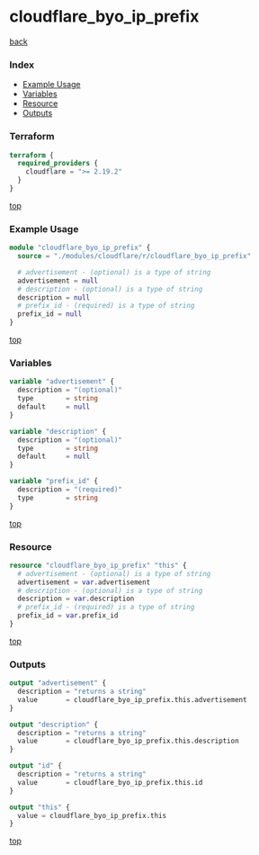 # cloudflare_byo_ip_prefix

[back](../cloudflare.md)

### Index

- [Example Usage](#example-usage)
- [Variables](#variables)
- [Resource](#resource)
- [Outputs](#outputs)

### Terraform

```terraform
terraform {
  required_providers {
    cloudflare = ">= 2.19.2"
  }
}
```

[top](#index)

### Example Usage

```terraform
module "cloudflare_byo_ip_prefix" {
  source = "./modules/cloudflare/r/cloudflare_byo_ip_prefix"

  # advertisement - (optional) is a type of string
  advertisement = null
  # description - (optional) is a type of string
  description = null
  # prefix_id - (required) is a type of string
  prefix_id = null
}
```

[top](#index)

### Variables

```terraform
variable "advertisement" {
  description = "(optional)"
  type        = string
  default     = null
}

variable "description" {
  description = "(optional)"
  type        = string
  default     = null
}

variable "prefix_id" {
  description = "(required)"
  type        = string
}
```

[top](#index)

### Resource

```terraform
resource "cloudflare_byo_ip_prefix" "this" {
  # advertisement - (optional) is a type of string
  advertisement = var.advertisement
  # description - (optional) is a type of string
  description = var.description
  # prefix_id - (required) is a type of string
  prefix_id = var.prefix_id
}
```

[top](#index)

### Outputs

```terraform
output "advertisement" {
  description = "returns a string"
  value       = cloudflare_byo_ip_prefix.this.advertisement
}

output "description" {
  description = "returns a string"
  value       = cloudflare_byo_ip_prefix.this.description
}

output "id" {
  description = "returns a string"
  value       = cloudflare_byo_ip_prefix.this.id
}

output "this" {
  value = cloudflare_byo_ip_prefix.this
}
```

[top](#index)
